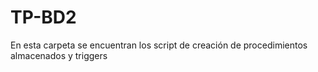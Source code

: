 # TP-BD2
En esta carpeta se encuentran los script de creación de procedimientos almacenados y triggers

